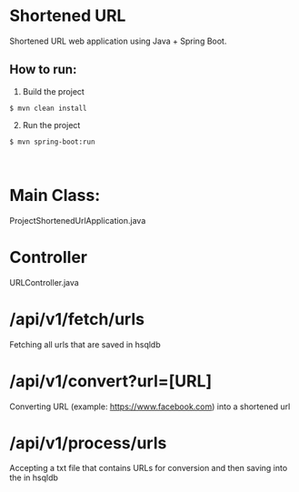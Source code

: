 <h1>Shortened URL</h1>

Shortened URL web application using Java + Spring Boot.

<h2>How to run:</h2>

1. Build the project

```
$ mvn clean install
```

2. Run the project

```
$ mvn spring-boot:run
```

<br />

# Main Class:

ProjectShortenedUrlApplication.java

# Controller

URLController.java

# /api/v1/fetch/urls

Fetching all urls that are saved in hsqldb

# /api/v1/convert?url=[URL]

Converting URL (example: https://www.facebook.com) into a shortened url

# /api/v1/process/urls

Accepting a txt file that contains URLs for conversion and then saving into the in hsqldb
